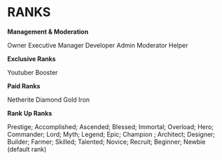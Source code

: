 # RANKS

**Management & Moderation**

Owner
Executive 
Manager
Developer
Admin
Moderator
Helper

**Exclusive Ranks**

Youtuber
Booster

**Paid Ranks**

Netherite
Diamond
Gold
Iron

**Rank Up Ranks**

Prestige;
Accomplished;
Ascended;
Blessed;
Immortal;
Overload;
Hero;
Commander;
Lord;
Myth;
Legend;
Epic;
Champion ;
Architect;
Designer;
Builder;
Farmer;
Skilled;
Talented;
Novice;
Recruit;
Beginner;
Newbie  (default rank)